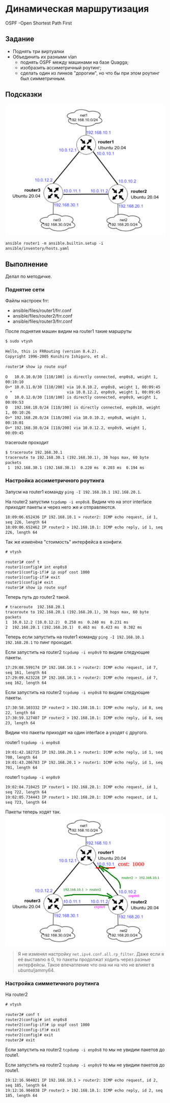 # Динамическая маршрутизация

OSPF -Open Shortest Path First 

## Задание

- Поднять три виртуалки
- Объединить их разными vlan
  - поднять OSPF между машинами на базе Quagga;
  - изобразить ассиметричный роутинг;
  - сделать один из линков "дорогим", но что бы при этом роутинг был симметричным.


## Подсказки

![01_netmap.png](img/01_netmap.png)

```shell
ansible router1 -m ansible.builtin.setup -i ansible/inventory/hosts.yaml
```

## Выполнение

Делал по методичке.

### Поднятие сети

Файлы настроек frr:
- ansible/files/router1/frr.conf
- ansible/files/router2/frr.conf
- ansible/files/router3/frr.conf

После поднятия машин видим на router1 такие маршруты
```
$ sudo vtysh

Hello, this is FRRouting (version 8.4.2).
Copyright 1996-2005 Kunihiro Ishiguro, et al.

router1# show ip route ospf

O   10.0.10.0/30 [110/100] is directly connected, enp0s8, weight 1, 00:10:10
O>* 10.0.11.0/30 [110/200] via 10.0.10.2, enp0s8, weight 1, 00:09:45
  *                        via 10.0.12.2, enp0s9, weight 1, 00:09:45
O   10.0.12.0/30 [110/100] is directly connected, enp0s9, weight 1, 00:09:53
O   192.168.10.0/24 [110/100] is directly connected, enp0s10, weight 1, 00:10:26
O>* 192.168.20.0/24 [110/200] via 10.0.10.2, enp0s8, weight 1, 00:10:01
O>* 192.168.30.0/24 [110/200] via 10.0.12.2, enp0s9, weight 1, 00:09:45
```

traceroute проходит 
```
$ traceroute 192.168.30.1
traceroute to 192.168.30.1 (192.168.30.1), 30 hops max, 60 byte packets
 1  192.168.30.1 (192.168.30.1)  0.220 ms  0.203 ms  0.194 ms
```

### Настройка ассиметричного роутинга

Запусм на router1 команду `ping -I 192.168.10.1 192.168.20.1`.

На router2 запустим `tcpdump -i enp0s8`. Видим что на этот interface приходят пакеты и через него же и отправляются.
```
18:09:06.652436 IP 192.168.10.1 > router2: ICMP echo request, id 1, seq 226, length 64
18:09:06.652462 IP router2 > 192.168.10.1: ICMP echo reply, id 1, seq 226, length 64
```

Так же изменёна "стоимость" интерфейса в конфиги.
```
# vtysh

router1# conf t
router1(config)# int enp0s8
router1(config-if)# ip ospf cost 1000
router1(config-if)# exit
router1(config)# exit
router1# show ip route ospf
```

Теперь путь до router2 такой.
```
# traceroute  192.168.20.1
traceroute to 192.168.20.1 (192.168.20.1), 30 hops max, 60 byte packets
1  10.0.12.2 (10.0.12.2)  0.258 ms  0.240 ms  0.231 ms
2  192.168.20.1 (192.168.20.1)  0.463 ms  0.423 ms  0.382 ms
```

Теперь если запустить на router1 команду `ping -I 192.168.10.1 192.168.20.1` то пинг проходит.

Если запустить на router2 `tcpdump -i enp0s9` то видим следующие пакеты.
```
17:29:08.599174 IP 192.168.10.1 > router2: ICMP echo request, id 7, seq 161, length 64
17:29:09.623228 IP 192.168.10.1 > router2: ICMP echo request, id 7, seq 162, length 64
```
Если запустить на router2 `tcpdump -i enp0s8` то видим следующие пакеты.
```
17:30:58.103332 IP router2 > 192.168.10.1: ICMP echo reply, id 8, seq 22, length 64
17:30:59.127407 IP router2 > 192.168.10.1: ICMP echo reply, id 8, seq 23, length 64
```
Видим что пакеты приходят на один interface а уходят с другого.

router1 `tcpdump -i enp0s8`
```
19:01:42.182715 IP 192.168.20.1 > router1: ICMP echo reply, id 1, seq 700, length 64
19:01:43.206783 IP 192.168.20.1 > router1: ICMP echo reply, id 1, seq 701, length 64
```
router1 `tcpdump -i enp0s9`
```
19:02:04.710425 IP router1 > 192.168.20.1: ICMP echo request, id 1, seq 722, length 64
19:02:05.734443 IP router1 > 192.168.20.1: ICMP echo request, id 1, seq 723, length 64
```

Пакеты теперь ходят так.
![02_async.png](img/02_async.png)

> Я не изменял настройку `net.ipv4.conf.all.rp_filter`. Даже если я её выставлю в 0, то пакеты продолжат ходить через разные интерфейсы. 
> Такое впечатление что она ни на что не влияет в ubuntu/jammy64.


### Настройка симметичного роутинга

На router2
```
# vtysh

router2# conf t
router2(config)# int enp0s8
router2(config-if)# ip ospf cost 1000
router2(config-if)# exit
router2(config)# exit
router2# exit
```

Если запустить на router2 `tcpdump -i enp0s8` то мы не увидим пакетов до route1.

Если запустить на router2 `tcpdump -i enp0s9` то мы не увидим пакетов до route1.
```
19:12:16.904021 IP 192.168.10.1 > router2: ICMP echo request, id 2, seq 185, length 64
19:12:16.904038 IP router2 > 192.168.10.1: ICMP echo reply, id 2, seq 185, length 64
```
